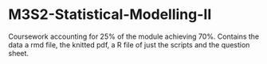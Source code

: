 # M3S2-Statistical-Modelling-II

Coursework accounting for 25% of the module achieving 70%. Contains
the data a rmd file, the knitted pdf, a R file of just the scripts and
the question sheet.
